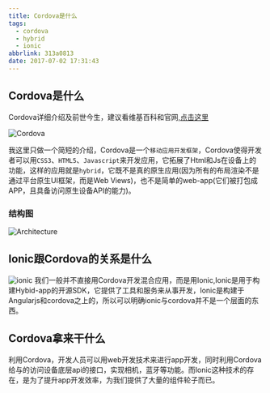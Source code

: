 ```yaml
---
title: Cordova是什么
tags:
  - cordova
  - hybrid
  - ionic
abbrlink: 313a0813
date: 2017-07-02 17:31:43
---
```

## Cordova是什么
Cordova详细介绍及前世今生，建议看维基百科和官网,[点击这里](https://en.wikipedia.org/wiki/Apache_Cordova)

![Cordova](https://static.1991421.cn/cordova-bot.png)

我这里只做一个简短的介绍，Cordova是一个`移动应用开发框架`，Cordova使得开发者可以用`CSS3`、`HTML5`、`Javascript`来开发应用，它拓展了Html和Js在设备上的功能，这样的应用就是`hybrid`，它既不是真的原生应用(因为所有的布局渲染不是通过平台原生UI框架，而是Web Views)，也不是简单的web-app(它们被打包成APP，且具备访问原生设备API的能力)。

### 结构图

![Architecture](https://static.1991421.cn/blog/2017-09-10-163512.jpg)

## Ionic跟Cordova的关系是什么
![ionic](https://static.1991421.cn/Ionic-logo.png)
我们一般并不直接用Cordova开发混合应用，而是用Ionic,Ionic是用于构建Hybid-app的开源SDK，它提供了工具和服务来从事开发，Ionic是构建于Angularjs和cordova之上的，所以可以明确ionic与cordova并不是一个层面的东西。

## Cordova拿来干什么
利用Cordova，开发人员可以用web开发技术来进行app开发，同时利用Cordova给与的访问设备底层api的接口，实现相机，蓝牙等功能。而Ionic这种技术的存在，是为了提升app开发效率，为我们提供了大量的组件轮子而已。
